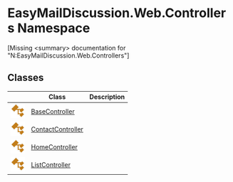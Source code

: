 EasyMailDiscussion.Web.Controllers Namespace
============================================

[Missing &lt;summary> documentation for "N:EasyMailDiscussion.Web.Controllers"]



Classes
-------

|                 | Class                  | Description |
| --------------- | ---------------------- | ----------- |
| ![Public class] | [BaseController][1]    |             |
| ![Public class] | [ContactController][2] |             |
| ![Public class] | [HomeController][3]    |             |
| ![Public class] | [ListController][4]    |             |

[1]: BaseController/README.md
[2]: ContactController/README.md
[3]: HomeController/README.md
[4]: ListController/README.md
[Public class]: ../icons/pubclass.svg "Public class"